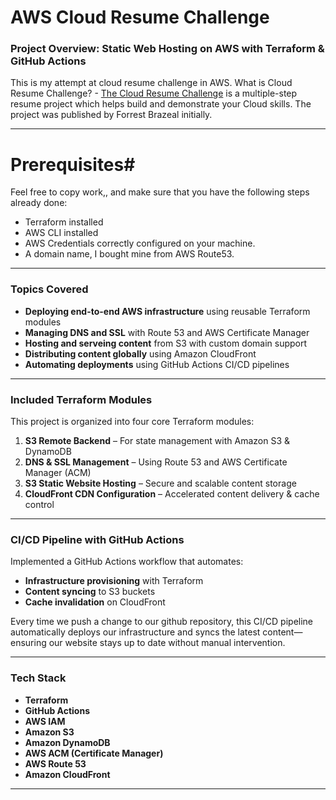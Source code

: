 # AWS Cloud Resume Challenge

### **Project Overview: Static Web Hosting on AWS with Terraform & GitHub Actions**

This is my attempt at cloud resume challenge in AWS.
What is Cloud Resume Challenge? - [The Cloud Resume Challenge](https://cloudresumechallenge.dev/) is a multiple-step resume project which helps build and demonstrate your Cloud skills. The project was published by Forrest Brazeal initially.

---
# **Prerequisites**#

Feel free to copy work,, and make sure that you have the following steps already done:

* Terraform installed
* AWS CLI installed
* AWS Credentials correctly configured on your machine.
* A domain name, I bought mine from AWS Route53.

---

### **Topics Covered**

* **Deploying end-to-end AWS infrastructure** using reusable Terraform modules
* **Managing DNS and SSL** with Route 53 and AWS Certificate Manager
* **Hosting and serveing content** from S3 with custom domain support
* **Distributing content globally** using Amazon CloudFront
* **Automating deployments** using GitHub Actions CI/CD pipelines

---

### **Included Terraform Modules**

This project is organized into four core Terraform modules:

1. **S3 Remote Backend** – For state management with Amazon S3 & DynamoDB
2. **DNS & SSL Management** – Using Route 53 and AWS Certificate Manager (ACM)
3. **S3 Static Website Hosting** – Secure and scalable content storage
4. **CloudFront CDN Configuration** – Accelerated content delivery & cache control

---

### **CI/CD Pipeline with GitHub Actions**

Implemented a GitHub Actions workflow that automates:

* **Infrastructure provisioning** with Terraform
* **Content syncing** to S3 buckets
* **Cache invalidation** on CloudFront

Every time we push a change to our github repository, this CI/CD pipeline automatically deploys our infrastructure and syncs the latest content—ensuring our website stays up to date without manual intervention.

---

### **Tech Stack**

* **Terraform**
* **GitHub Actions**
* **AWS IAM**
* **Amazon S3**
* **Amazon DynamoDB**
* **AWS ACM (Certificate Manager)**
* **AWS Route 53**
* **Amazon CloudFront**

---

